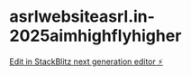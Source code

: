 # asrlwebsiteasrl.in-2025aimhighflyhigher

[Edit in StackBlitz next generation editor ⚡️](https://stackblitz.com/~/github.com/ASRL-SRM/asrlwebsiteasrl.in-2025aimhighflyhigher)